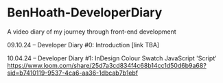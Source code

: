 # BenHoath-DeveloperDiary
A video diary of my journey through front-end development

09.10.24 – Developer Diary #0: Introduction
[link TBA]

10.04.24 – Developer Diary #1: InDesign Colour Swatch JavaScript 'Script'
https://www.loom.com/share/25d7a3cd834f4c68b14cc1d50d6b9a68?sid=b7410119-9537-4ca6-aa36-1dbcab7b1ebf
